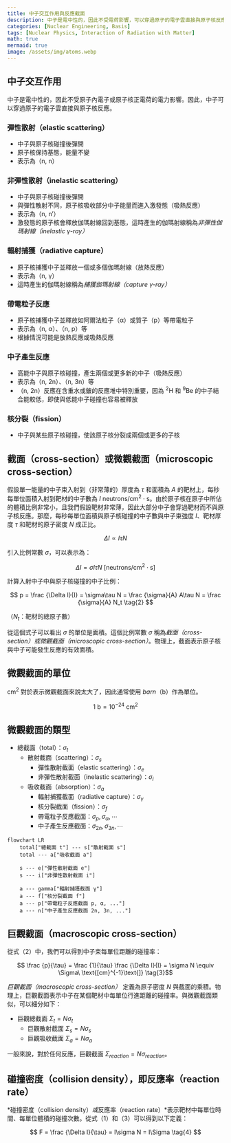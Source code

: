 ```yaml
---
title: 中子交互作用與反應截面
description: 中子是電中性的，因此不受電荷影響，可以穿過原子的電子雲直接與原子核反應。我們將探討中子交互作用的類型和原子核的反應截面概念。
categories: [Nuclear Engineering, Basis]
tags: [Nuclear Physics, Interaction of Radiation with Matter]
math: true
mermaid: true
image: /assets/img/atoms.webp
---
```

## 中子交互作用
中子是電中性的，因此不受原子內電子或原子核正電荷的電力影響。因此，中子可以穿過原子的電子雲直接與原子核反應。

### 彈性散射（elastic scattering）
- 中子與原子核碰撞後彈開
- 原子核保持基態，能量不變
- 表示為（n, n）

### 非彈性散射（inelastic scattering）
- 中子與原子核碰撞後彈開
- 與彈性散射不同，原子核吸收部分中子能量而進入激發態（吸熱反應）
- 表示為（n, n′）
- 激發態的原子核會釋放伽瑪射線回到基態，這時產生的伽瑪射線稱為*非彈性伽瑪射線（inelastic γ-ray）*

### 輻射捕獲（radiative capture）
- 原子核捕獲中子並釋放一個或多個伽瑪射線（放熱反應）
- 表示為（n, γ）
- 這時產生的伽瑪射線稱為*捕獲伽瑪射線（capture γ-ray）*

### 帶電粒子反應
- 原子核捕獲中子並釋放如阿爾法粒子（α）或質子（p）等帶電粒子
- 表示為（n, α）、（n, p）等
- 根據情況可能是放熱反應或吸熱反應

### 中子產生反應
- 高能中子與原子核碰撞，產生兩個或更多新的中子（吸熱反應）
- 表示為（n, 2n）、（n, 3n）等
- （n, 2n）反應在含重水或鈹的反應堆中特別重要，因為 $^2\text{H}$ 和 $^9\text{Be}$ 的中子結合能較低，即使與低能中子碰撞也容易被釋放

### 核分裂（fission）
- 中子與某些原子核碰撞，使該原子核分裂成兩個或更多的子核

## 截面（cross-section）或微觀截面（microscopic cross-section）
假設單一能量的中子束入射到（非常薄的）厚度為 $\tau$ 和面積為 $A$ 的靶材上，每秒每單位面積入射到靶材的中子數為 $I\ \text{neutrons/cm}^2\cdot \text{s}$。由於原子核在原子中所佔的體積比例非常小，且我們假設靶材非常薄，因此大部分中子會穿過靶材而不與原子核反應。那麼，每秒每單位面積與原子核碰撞的中子數與中子束強度 $I$、靶材厚度 $\tau$ 和靶材的原子密度 $N$ 成正比。

$$ \Delta I \propto I\tau N $$

引入比例常數 $\sigma$，可以表示為：

$$ \Delta I = \sigma I\tau N\ \text{[neutrons/cm}^2\cdot\text{s]} \tag{1} $$

計算入射中子中與原子核碰撞的中子比例：

$$ p = \frac {\Delta I}{I} = \sigma\tau N = \frac {\sigma}{A} A\tau N = \frac {\sigma}{A} N_t \tag{2} $$

（$N_t$：靶材的總原子數）

從這個式子可以看出 $\sigma$ 的單位是面積。這個比例常數 $\sigma$ 稱為*截面（cross-section）*或*微觀截面（microscopic cross-section）*。物理上，截面表示原子核與中子可能發生反應的有效面積。

## 微觀截面的單位
cm$^2$ 對於表示微觀截面來說太大了，因此通常使用 *barn*（b）作為單位。

$$ 1\ \text{b} = 10^{-24}\ \text{cm}^2 $$

## 微觀截面的類型
- 總截面（total）：$\sigma_t$
  - 散射截面（scattering）：$\sigma_s$
    - 彈性散射截面（elastic scattering）：$\sigma_e$
    - 非彈性散射截面（inelastic scattering）：$\sigma_i$
  - 吸收截面（absorption）：$\sigma_a$
    - 輻射捕獲截面（radiative capture）：$\sigma_\gamma$
    - 核分裂截面（fission）：$\sigma_f$
    - 帶電粒子反應截面：$\sigma_p, \sigma_\alpha, \cdots$
    - 中子產生反應截面：$\sigma_{2n}, \sigma_{3n}, \cdots$

```mermaid
flowchart LR
	total["總截面 t"] --- s["散射截面 s"]
	total --- a["吸收截面 a"]

	s --- e["彈性散射截面 e"]
	s --- i["非彈性散射截面 i"]

	a --- gamma["輻射捕獲截面 γ"]
	a --- f["核分裂截面 f"]
	a --- p["帶電粒子反應截面 p, α, ..."]
	a --- n["中子產生反應截面 2n, 3n, ..."]
```

## 巨觀截面（macroscopic cross-section）
從式（2）中，我們可以得到中子束每單位距離的碰撞率：

$$ \frac {p}{\tau} = \frac {1}{\tau} \frac {\Delta I}{I} = \sigma N \equiv \Sigma\ \text{[cm}^{-1}\text{]} \tag{3}$$

*巨觀截面（macroscopic cross-section）* 定義為原子密度 $N$ 與截面的乘積。物理上，巨觀截面表示中子在某個靶材中每單位行進距離的碰撞率。與微觀截面類似，可以細分如下：

- 巨觀總截面 $\Sigma_t=N\sigma_t$
  - 巨觀散射截面 $\Sigma_s=N\sigma_s$
  - 巨觀吸收截面 $\Sigma_a=N\sigma_a$

一般來說，對於任何反應，巨觀截面 $\Sigma_{reaction}=N\sigma_{reaction}$。

## 碰撞密度（collision density），即反應率（reaction rate）
*碰撞密度（collision density）*或*反應率（reaction rate）*表示靶材中每單位時間、每單位體積的碰撞次數。從式（1）和（3）可以得到以下定義：

$$ F = \frac {\Delta I}{\tau} = I\sigma N = I\Sigma \tag{4} $$
